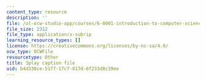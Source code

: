 ```yaml
---
content_type: resource
description: ''
file: /ol-ocw-studio-app/courses/6-0001-introduction-to-computer-science-and-programming-in-python-fall-2016/b4d330ce51f717c7817d6f233d8c39ee_FKp-6sojt9A.srt
file_size: 2312
file_type: application/x-subrip
learning_resource_types: []
license: https://creativecommons.org/licenses/by-nc-sa/4.0/
ocw_type: OCWFile
resourcetype: Other
title: 3play caption file
uid: b4d330ce-51f7-17c7-817d-6f233d8c39ee
---
```

